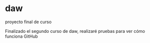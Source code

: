 # daw
proyecto final de curso

Finalizado el segundo curso de daw, realizaré pruebas para ver cómo funciona GitHub
